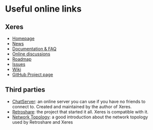 # Useful online links

## Xeres

- [Homepage](https://xeres.io)
- [News](https://xeres.io/news)
- [Documentation & FAQ](https://xeres.io/docs)
- [Online discussions](https://github.com/zapek/Xeres/discussions)
- [Roadmap](https://github.com/users/zapek/projects/4)
- [Issues](https://github.com/zapek/Xeres/issues)
- [Wiki](https://github.com/zapek/Xeres/wiki)
- [GitHub Project page](https://github.com/zapek/Xeres)

## Third parties

- [ChatServer](https://retroshare.ch): an online server you can use if you have no friends to connect to. Created and maintained by the author of Xeres.
- [Retroshare](https://retroshare.cc): the project that started it all. Xeres is compatible with it.
- [Network Topology](https://retroshare.readthedocs.io/en/latest/concept/topology/): a good introduction about the network topology used by Retroshare and Xeres
